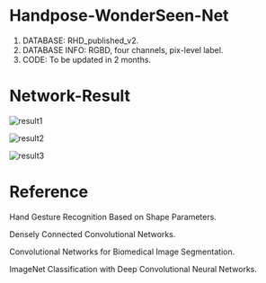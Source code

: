 # Handpose-WonderSeen-Net

1. DATABASE: RHD_published_v2.
2. DATABASE INFO: RGBD, four channels, pix-level label.
3. CODE: To be updated in 2 months.

# Network-Result

![result1](https://github.com/wonderseen/Handpose-WonderSeen-Net/tree/master/result/test.png)

![result2](https://github.com/wonderseen/Handpose-WonderSeen-Net/tree/master/result/test1.png)

![result3](https://github.com/wonderseen/Handpose-WonderSeen-Net/tree/master/result/test2.png)

# Reference
Hand Gesture Recognition Based on Shape Parameters.

Densely Connected Convolutional Networks.

Convolutional Networks for Biomedical Image Segmentation.

ImageNet Classification with Deep Convolutional Neural Networks.
